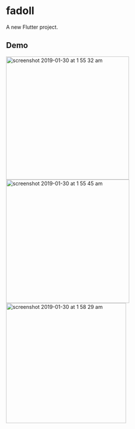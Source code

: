 # fadoll

A new Flutter project.

## Demo

<img width="336" alt="screenshot 2019-01-30 at 1 55 32 am" src="https://user-images.githubusercontent.com/19147835/51936723-0b1ea300-2433-11e9-8458-dc2059fdd6f1.png">
<img width="337" alt="screenshot 2019-01-30 at 1 55 45 am" src="https://user-images.githubusercontent.com/19147835/51936738-0eb22a00-2433-11e9-9978-0577d26dacc8.png">
<img width="328" alt="screenshot 2019-01-30 at 1 58 29 am" src="https://user-images.githubusercontent.com/19147835/51936745-11ad1a80-2433-11e9-8f3d-d9905b610228.png">

